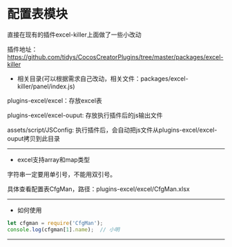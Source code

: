 # 配置表模块

直接在现有的插件excel-killer上面做了一些小改动

插件地址：https://github.com/tidys/CocosCreatorPlugins/tree/master/packages/excel-killer



- 相关目录(可以根据需求自己改动，相关文件：packages/excel-killer/panel/index.js)

plugins-excel/excel：存放excel表

plugins-excel/excel-ouput: 存放执行插件后的js输出文件

assets/script/JSConfig: 执行插件后，会自动把js文件从plugins-excel/excel-ouput拷贝到此目录

---


- excel支持array和map类型

字符串一定要用单引号，不能用双引号。

具体查看配置表CfgMan，路径：plugins-excel/excel/CfgMan.xlsx

---


- 如何使用

```typescript
let cfgman = require('CfgMan');
console.log(cfgman[1].name);  // 小明
```

---
